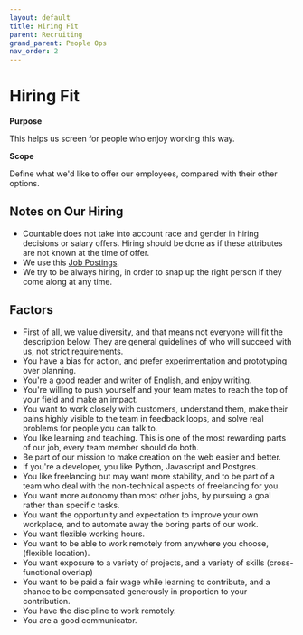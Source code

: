 ```yaml
---
layout: default
title: Hiring Fit
parent: Recruiting
grand_parent: People Ops
nav_order: 2
---
```


# Hiring Fit

**Purpose**

This helps us screen for people who enjoy working this way.

**Scope**

Define what we'd like to offer our employees, compared with their other options.

## Notes on Our Hiring

  - Countable does not take into account race and gender in hiring
    decisions or salary offers. Hiring should be done as if these
    attributes are not known at the time of offer.
  - We use this [Job Postings](JOB_POSTINGS.md).
  - We try to be always hiring, in order to snap up the right person if
    they come along at any time.

## Factors

  - First of all, we value diversity, and that means not everyone will
    fit the description below. They are general guidelines of who will
    succeed with us, not strict requirements.
  - You have a bias for action, and prefer experimentation and
    prototyping over planning.
  - You're a good reader and writer of English, and enjoy writing.
  - You're willing to push yourself and your team mates to reach the top
    of your field and make an impact.
  - You want to work closely with customers, understand them, make their
    pains highly visible to the team in feedback loops, and solve real
    problems for people you can talk to.
  - You like learning and teaching. This is one of the most rewarding
    parts of our job, every team member should do both.
  - Be part of our mission to make creation on the web easier and
    better.
  - If you're a developer, you like Python, Javascript and Postgres.
  - You like freelancing but may want more stability, and to be part of
    a team who deal with the non-technical aspects of freelancing for
    you.
  - You want more autonomy than most other jobs, by pursuing a goal
    rather than specific tasks.
  - You want the opportunity and expectation to improve your own
    workplace, and to automate away the boring parts of our work.
  - You want flexible working hours.
  - You want to be able to work remotely from anywhere you choose,
    (flexible location).
  - You want exposure to a variety of projects, and a variety of skills
    (cross-functional overlap)
  - You want to be paid a fair wage while learning to contribute, and a
    chance to be compensated generously in proportion to your
    contribution.
  - You have the discipline to work remotely.
  - You are a good communicator.
